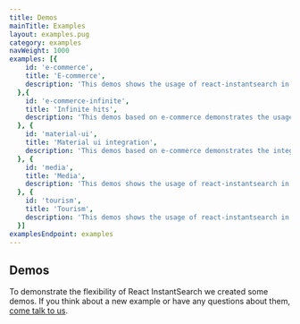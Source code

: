 ```yaml
---
title: Demos
mainTitle: Examples
layout: examples.pug
category: examples
navWeight: 1000
examples: [{
    id: 'e-commerce',
    title: 'E-commerce',
    description: 'This demos shows the usage of react-instantsearch in the context of an e-commerce website.'
  },{
    id: 'e-commerce-infinite',
    title: 'Infinite hits',
    description: 'This demos based on e-commerce demonstrates the usage of the load more UX pattern.'
  }, {
    id: 'material-ui',
    title: 'Material ui integration',
    description: 'This demos based on e-commerce demonstrates the integration of the Material UI component library with react-instantsearch.'
  }, {
    id: 'media',
    title: 'Media',
    description: 'This demos shows the usage of react-instantsearch in the context of a media website'
  }, {
    id: 'tourism',
    title: 'Tourism',
    description: 'This demos shows the usage of react-instantsearch in the context of a home renting website'
  }]
examplesEndpoint: examples
---
```


## Demos

To demonstrate the flexibility of React InstantSearch we created some demos.
If you think about a new example or have any questions about them, [come talk to us](https://discourse.algolia.com/c/instantsearch).
